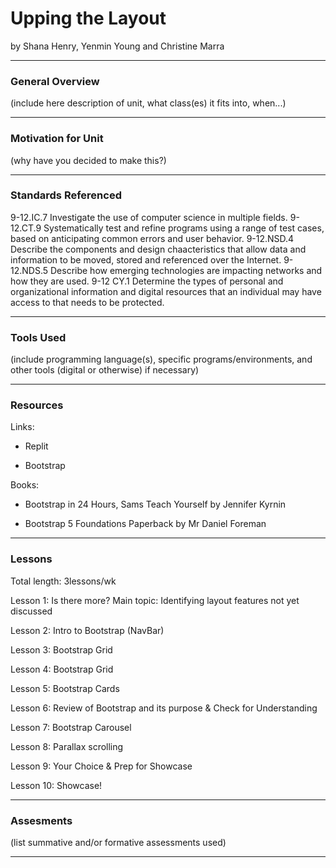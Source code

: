 # Upping the Layout 
by Shana Henry, Yenmin Young and Christine Marra

-----

### General Overview
(include here description of unit, what class(es) it fits into, when...)

---

### Motivation for Unit
(why have you decided to make this?)

---

### Standards Referenced
9-12.IC.7 Investigate the use of computer science in multiple fields.
9-12.CT.9 Systematically test and refine programs using a range of test cases, based on anticipating common errors and user behavior.
9-12.NSD.4 Describe the components and design chaacteristics that allow data and information to be moved, stored and referenced over the Internet.
9-12.NDS.5 Describe how emerging technologies are impacting networks and how they are used.
9-12 CY.1 Determine the types of personal and organizational information and digital resources that an individual may have access to that needs to be protected.


 ---

### Tools Used
(include programming language(s), specific programs/environments, and other tools (digital or otherwise) if necessary)

---

### Resources
Links: 

* Replit

* Bootstrap 

Books:

* Bootstrap in 24 Hours, Sams Teach Yourself by Jennifer Kyrnin 

* Bootstrap 5 Foundations Paperback by Mr Daniel Foreman
---

### Lessons
Total length: 3lessons/wk

Lesson 1: Is there more? Main topic:  Identifying layout features not yet discussed

Lesson 2: Intro to Bootstrap (NavBar)

Lesson 3: Bootstrap Grid

Lesson 4: Bootstrap Grid

Lesson 5: Bootstrap Cards
 
Lesson 6: Review of Bootstrap and its purpose & Check for Understanding 

Lesson 7: Bootstrap Carousel    

Lesson 8: Parallax scrolling

Lesson 9: Your Choice & Prep for Showcase

Lesson 10: Showcase! 

---

### Assesments
(list summative and/or formative assessments used)

---
